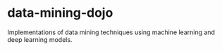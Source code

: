 # data-mining-dojo

Implementations of data mining techniques using machine learning and deep learning models.

